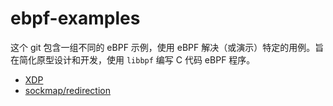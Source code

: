 # ebpf-examples

这个 git 包含一组不同的 eBPF 示例，使用 eBPF 解决（或演示）特定的用例。旨在简化原型设计和开发，使用 `libbpf` 编写 C 代码 eBPF 程序。

- [XDP](./01-xdp)
- [sockmap/redirection](./03-sockops/)